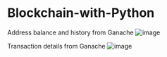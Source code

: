 # Blockchain-with-Python

Address balance and history from Ganache
![image](https://user-images.githubusercontent.com/101014324/179577194-827e7ce1-e12e-4a73-9bee-cf34326223e7.png)

Transaction details from Ganache
![image](https://user-images.githubusercontent.com/101014324/179578514-1cc44ecb-8d8e-48a3-b1e5-1b1df87c9dfb.png)
